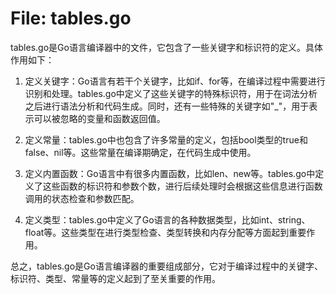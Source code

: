 # File: tables.go

tables.go是Go语言编译器中的文件，它包含了一些关键字和标识符的定义。具体作用如下：

1. 定义关键字：Go语言有若干个关键字，比如if、for等，在编译过程中需要进行识别和处理。tables.go中定义了这些关键字的特殊标识符，用于在词法分析之后进行语法分析和代码生成。同时，还有一些特殊的关键字如"_"，用于表示可以被忽略的变量和函数返回值。

2. 定义常量：tables.go中也包含了许多常量的定义，包括bool类型的true和false、nil等。这些常量在编译期确定，在代码生成中使用。

3. 定义内置函数：Go语言中有很多内置函数，比如len、new等。tables.go中定义了这些函数的标识符和参数个数，进行后续处理时会根据这些信息进行函数调用的状态检查和参数匹配。

4. 定义类型：tables.go中定义了Go语言的各种数据类型，比如int、string、float等。这些类型在进行类型检查、类型转换和内存分配等方面起到重要作用。

总之，tables.go是Go语言编译器的重要组成部分，它对于编译过程中的关键字、标识符、类型、常量等的定义起到了至关重要的作用。

